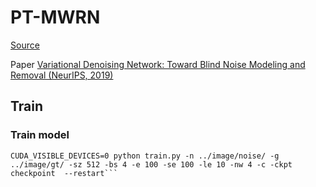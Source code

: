 # PT-MWRN 

[Source](https://github.com/zsyOAOA/VDNet)

Paper [Variational Denoising Network: Toward Blind Noise Modeling and Removal (NeurIPS, 2019)](https://papers.nips.cc/paper/8446-variational-denoising-network-toward-blind-noise-modeling-and-removal.pdf)

## Train

### Train model

```
CUDA_VISIBLE_DEVICES=0 python train.py -n ../image/noise/ -g ../image/gt/ -sz 512 -bs 4 -e 100 -se 100 -le 10 -nw 4 -c -ckpt checkpoint  --restart```
```